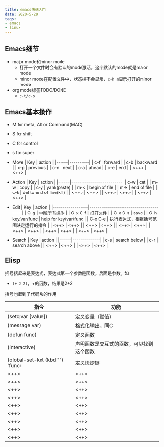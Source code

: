 ```yaml
---
title: emacs快速入门
date: 2020-5-29
tags: 
- emacs
- linux
---
```


## Emacs细节

- major mode和minor mode
    - 打开一个文件时会有默认的mode激活，这个默认的mode就是major mode
    - minor mode在配置文件中，状态栏不会显示，`c-h m`显示打开的minor mode
- org mode标签TODO/DONE
    - `c-t/c-s`

## Emacs基本操作

- M for meta, Alt or Command(MAC)
- S for shift
- C for control
- s for super

- Move
| Key  | action   |
|------|----------|
| c-f  | forward  |
| c-b  | backward |
| c-p  | previous |
| c-n  | next     |
| c-a  | ahead    |
| c-e  | end      |
| <++> | <++>     |

- Action
| Key  | action                   |
|------|--------------------------|
| c-w  | cut                      |
| m-w  | copy                     |
| c-y  | yank(paste)              |
| m-<  | begin of file            |
| m->  | end of file              |
| c-k  | del to end of line(kill) |
| <++> | <++>                     |
| <++> | <++>                     |
| <++> | <++>                     |

- Edit
| Key              | action                                 |
|------------------|----------------------------------------|
| C-g              | 中断所有操作                           |
| C-x C-f          | 打开文件                               |
| C-x C-s          | save                                   |
| C-h key/var/func | help for key/var/func                  |
| C-x C-e          | 执行表达式，根据括号范围决定运行的指令 |
| <++>             | <++>                                   |
| <++>             | <++>                                   |
| <++>             | <++>                                   |
| <++>             | <++>                                   |
| <++>             | <++>                                   |
| <++>             | <++>                                   |

- Search
| Key  | action       |
|------|--------------|
| c-s  | search below |
| c-r  | search above |
| <++> | <++>         |
| <++> | <++>         |



## Elisp

括号括起来是表达式，表达式第一个参数是函数，后面是参数。如
- `(+ 2 2)`，+的函数，结果是2+2

括号也起到了代码块的作用

| 指令                                 | 功能                                          |
|--------------------------------------|-----------------------------------------------|
| (setq var [value])                   | 定义变量（赋值）                              |
| (message var)                        | 格式化输出，同C                               |
| (defun func)                         | 定义函数                                      |
| (interactive)                        | 声明函数是交互式的函数，<M-x>可以找到这个函数 |
| (global-set-ket (kbd "<key>") 'func) | 定义快捷键                                    |
| <++>                                 | <++>                                          |
| <++>                                 | <++>                                          |
| <++>                                 | <++>                                          |
| <++>                                 | <++>                                          |
| <++>                                 | <++>                                          |
| <++>                                 | <++>                                          |
| <++>                                 | <++>                                          |
| <++>                                 | <++>                                          |
| <++>                                 | <++>                                          |



